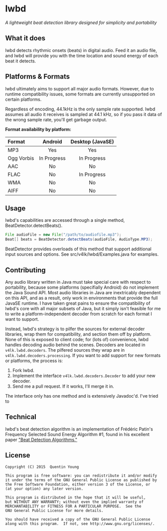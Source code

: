 lwbd
====

*A lightweight beat detection library designed for simplicity and portability*

What it does
------------
lwbd detects rhythmic onsets (beats) in digital audio. Feed it an audio file,
and lwbd will provide you with the time location and sound energy of each beat
it detects.

Platforms & Formats
-------------------
lwbd ultimately aims to support all major audio formats. However, due to runtime
compatibility issues, some formats are currently unsupported on certain platforms.

Regardless of encoding, 44.1kHz is the only sample rate supported. lwbd assumes
all audio it receives is sampled at 44.1 kHz, so if you pass it data of the wrong
sample rate, you'll get garbage output.

**Format availability by platform:**

| Format     | Android         | Desktop (JavaSE) |
| :-----     | :-------------: | :--------------: |
| MP3        | Yes             | Yes              |
| Ogg Vorbis | In Progress     | In Progress      |
| AAC        | No              | No               |
| FLAC       | No              | In Progress      |
| WMA        | No              | No               |
| AIFF       | No              | No               |

Usage
-----
lwbd's capabilities are accessed through a single method, BeatDetector.detectBeats().
```java
File audioFile = new File("/path/to/audiofile.mp3");
Beat[] beats = BeatDetector.detectBeats(audioFile, AudioType.MP3);
```
BeatDetector provides overloads of this method that support additional input sources
and options. See src/v4lk/lwbd/Examples.java for examples.

Contributing
------------
Any audio library written in Java must take special care with respect to
portability, because some platforms (specifially Android) do not implement
the Java Sound API. Most audio libraries in Java are inextricably dependent
on this API, and as a result, only work in environments that provide the full
JavaSE runtime. I have taken great pains to ensure the compatibility of lwbd's
core with all major subsets of Java, but it simply isn't feasible for me to write
a platform-independent decoder from scratch for each format I want to support.

Instead, lwbd's strategy is to pilfer the sources for external decoder libraries,
wrap them for compatibility, and section them off by platform. None of this is
exposed to client code; for (lots of) convenience, lwbd handles decoding audio
behind the scenes. Decoders are located in ```v4lk.lwbd.decoders```. The pilfered
sources they wrap are in ```v4lk.lwbd.decoders.processing```. If you want to add
support for new formats or platforms, the process is:

1. Fork lwbd.
2. Implement the interface ```v4lk.lwbd.decoders.Decoder``` to add your new
   decoder.
3. Send me a pull request. If it works, I'll merge it in.

The interface only has one method and is extensively Javadoc'd. I've tried to

Technical
---------
lwbd's beat detection algorithm is an implementation of Frédéric Patin's Frequency
Selected Sound Energy Algorithm #1, found in his excellent paper
["Beat Detection Algorithms."](http://www.flipcode.com/misc/BeatDetectionAlgorithms.pdf)

License
-------
```
Copyright (C) 2015  Quentin Young

This program is free software: you can redistribute it and/or modify
it under the terms of the GNU General Public License as published by
the Free Software Foundation, either version 3 of the License, or
(at your option) any later version.

This program is distributed in the hope that it will be useful,
but WITHOUT ANY WARRANTY; without even the implied warranty of
MERCHANTABILITY or FITNESS FOR A PARTICULAR PURPOSE.  See the
GNU General Public License for more details.

You should have received a copy of the GNU General Public License
along with this program.  If not, see http://www.gnu.org/licenses/.
```
